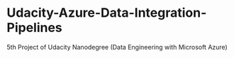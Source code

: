 # Udacity-Azure-Data-Integration-Pipelines
5th Project of Udacity Nanodegree (Data Engineering with Microsoft Azure)
